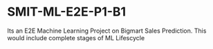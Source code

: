 # SMIT-ML-E2E-P1-B1
Its an E2E Machine Learning Project on Bigmart Sales Prediction. This would include complete stages of ML Lifescycle
